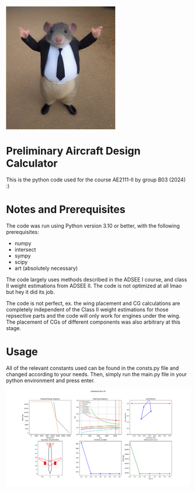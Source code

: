 ![alt text](bob.jpg)

<h1>Preliminary Aircraft Design Calculator</h1>
This is the python code used for the course AE2111-II by group B03 (2024) :)
<h1>Notes and Prerequisites</h1>
The code was run using Python version 3.10 or better, with the following prerequisites:

- numpy
- intersect
- sympy
- scipy
- art (absolutely necessary)

The code largely uses methods described in the ADSEE I course, and class II weight estimations from ADSEE II. The code is not optimized at all lmao but hey it did its job. 

The code is not perfect, ex. the wing placement and CG calculations are completely independent of the Class II weight estimations for those repsective parts and the code will only work for engines under the wing. The placement of CGs of different components was also arbitrary at this stage.
<h1>Usage</h1>
All of the relevant constants used can be found in the consts.py file and changed according to your needs. Then, simply run the main.py file in your python environment and press enter.

![alt text](Example.png)
